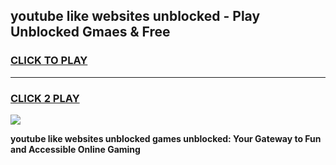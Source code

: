 
## youtube like websites unblocked - Play Unblocked Gmaes & Free
<h3>
<a href="https://news.freeplayer.one?title=youtube_like_websites_unblocked&ref=23F">CLICK TO PLAY</a></h3>
<hr>

<h3>
<a href="https://news.freeplayer.one?title=youtube_like_websites_unblocked&ref=23F">CLICK 2 PLAY</a>
  
</h3>

<a href="https://news.freeplayer.one?title=youtube_like_websites_unblocked&ref=23F/"><img src="https://clearcache.store/games.png"></a>


**youtube like websites unblocked games unblocked: Your Gateway to Fun and Accessible Online Gaming**
